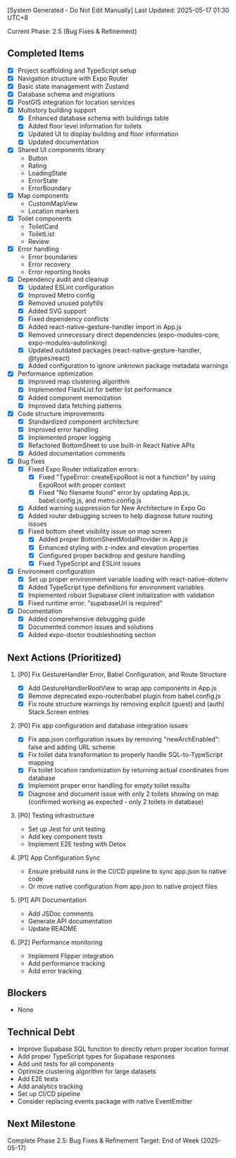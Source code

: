 [System Generated - Do Not Edit Manually]
Last Updated: 2025-05-17 01:30 UTC+8

Current Phase: 2.5 (Bug Fixes & Refinement)

## Completed Items
- [x] Project scaffolding and TypeScript setup
- [x] Navigation structure with Expo Router
- [x] Basic state management with Zustand
- [x] Database schema and migrations
- [x] PostGIS integration for location services
- [x] Multistory building support
  - [x] Enhanced database schema with buildings table
  - [x] Added floor level information for toilets
  - [x] Updated UI to display building and floor information
  - [x] Updated documentation
- [x] Shared UI components library
  - Button
  - Rating
  - LoadingState
  - ErrorState
  - ErrorBoundary
- [x] Map components
  - CustomMapView
  - Location markers
- [x] Toilet components
  - ToiletCard
  - ToiletList
  - Review
- [x] Error handling
  - Error boundaries
  - Error recovery
  - Error reporting hooks
- [x] Dependency audit and cleanup
  - [x] Updated ESLint configuration
  - [x] Improved Metro config
  - [x] Removed unused polyfills
  - [x] Added SVG support
  - [x] Fixed dependency conflicts
  - [x] Added react-native-gesture-handler import in App.js
  - [x] Removed unnecessary direct dependencies (expo-modules-core, expo-modules-autolinking)
  - [x] Updated outdated packages (react-native-gesture-handler, @types/react)
  - [x] Added configuration to ignore unknown package metadata warnings
- [x] Performance optimization
  - [x] Improved map clustering algorithm
  - [x] Implemented FlashList for better list performance
  - [x] Added component memoization
  - [x] Improved data fetching patterns
- [x] Code structure improvements
  - [x] Standardized component architecture
  - [x] Improved error handling  
  - [x] Implemented proper logging
  - [x] Refactored BottomSheet to use built-in React Native APIs
  - [x] Added documentation comments
- [x] Bug fixes
  - [x] Fixed Expo Router initialization errors:
    - [x] Fixed "TypeError: createExpoRoot is not a function" by using ExpoRoot with proper context
    - [x] Fixed "No filename found" error by updating App.js, babel.config.js, and metro.config.js
  - [x] Added warning suppression for New Architecture in Expo Go
  - [x] Added router debugging screen to help diagnose future routing issues
  - [x] Fixed bottom sheet visibility issue on map screen
    - [x] Added proper BottomSheetModalProvider in App.js
    - [x] Enhanced styling with z-index and elevation properties
    - [x] Configured proper backdrop and gesture handling
    - [x] Fixed TypeScript and ESLint issues
- [x] Environment configuration
  - [x] Set up proper environment variable loading with react-native-dotenv
  - [x] Added TypeScript type definitions for environment variables
  - [x] Implemented robust Supabase client initialization with validation
  - [x] Fixed runtime error: "supabaseUrl is required"
- [x] Documentation
  - [x] Added comprehensive debugging guide
  - [x] Documented common issues and solutions
  - [x] Added expo-doctor troubleshooting section

## Next Actions (Prioritized)
1. [P0] Fix GestureHandler Error, Babel Configuration, and Route Structure
   - [x] Add GestureHandlerRootView to wrap app components in App.js
   - [x] Remove deprecated expo-router/babel plugin from babel.config.js
   - [x] Fix route structure warnings by removing explicit (guest) and (auth) Stack.Screen entries

2. [P0] Fix app configuration and database integration issues
   - [x] Fix app.json configuration issues by removing "newArchEnabled": false and adding URL scheme
   - [x] Fix toilet data transformation to properly handle SQL-to-TypeScript mapping
   - [x] Fix toilet location randomization by returning actual coordinates from database
   - [x] Implement proper error handling for empty toilet results
   - [x] Diagnose and document issue with only 2 toilets showing on map (confirmed working as expected - only 2 toilets in database)

3. [P0] Testing infrastructure
   - Set up Jest for unit testing
   - Add key component tests
   - Implement E2E testing with Detox

2. [P1] App Configuration Sync
   - Ensure prebuild runs in the CI/CD pipeline to sync app.json to native code
   - Or move native configuration from app.json to native project files

3. [P1] API Documentation
   - Add JSDoc comments
   - Generate API documentation
   - Update README

4. [P2] Performance monitoring
   - Implement Flipper integration
   - Add performance tracking
   - Add error tracking

## Blockers
- None

## Technical Debt
- Improve Supabase SQL function to directly return proper location format
- Add proper TypeScript types for Supabase responses
- Add unit tests for all components
- Optimize clustering algorithm for large datasets
- Add E2E tests
- Add analytics tracking
- Set up CI/CD pipeline
- Consider replacing events package with native EventEmitter

## Next Milestone
Complete Phase 2.5: Bug Fixes & Refinement
Target: End of Week (2025-05-17)
